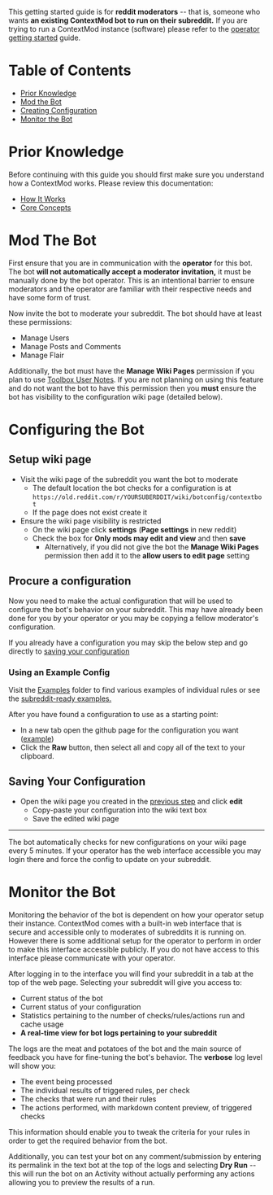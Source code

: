 This getting started guide is for **reddit moderators** -- that is, someone who wants **an existing ContextMod bot to run on their subreddit.** If you are trying to run a ContextMod
 instance (software) please refer to the [operator getting started](/docs/gettingStartedOperator.md) guide.

# Table of Contents

* [Prior Knowledge](#prior-knowledge)
* [Mod the Bot](#mod-the-bot)
* [Creating Configuration](#configuring-the-bot)
* [Monitor the Bot](#monitor-the-bot)

# Prior Knowledge

Before continuing with this guide you should first make sure you understand how a ContextMod works. Please review this documentation:

* [How It Works](/docs#how-it-works)
* [Core Concepts](/docs#concepts)

# Mod The Bot

First ensure that you are in communication with the **operator** for this bot. The bot **will not automatically accept a moderator invitation,** it must be manually done by the bot operator. This is an intentional barrier to ensure moderators and the operator are familiar with their respective needs and have some form of trust.

Now invite the bot to moderate your subreddit. The bot should have at least these permissions:

* Manage Users
* Manage Posts and Comments
* Manage Flair

Additionally, the bot must have the **Manage Wiki Pages** permission if you plan to use [Toolbox User Notes](https://www.reddit.com/r/toolbox/wiki/docs/usernotes). If you are not planning on using this feature and do not want the bot to have this permission then you **must** ensure the bot has visibility to the configuration wiki page (detailed below).

# Configuring the Bot

## Setup wiki page

* Visit the wiki page of the subreddit you want the bot to moderate
  * The default location the bot checks for a configuration is at `https://old.reddit.com/r/YOURSUBERDDIT/wiki/botconfig/contextbot`
  * If the page does not exist create it
* Ensure the wiki page visibility is restricted
  * On the wiki page click **settings** (**Page settings** in new reddit)
  * Check the box for **Only mods may edit and view** and then **save**
    * Alternatively, if you did not give the bot the **Manage Wiki Pages** permission then add it to the **allow users to edit page** setting

## Procure a configuration

Now you need to make the actual configuration that will be used to configure the bot's behavior on your subreddit. This may have already been done for you by your operator or you may be copying a fellow moderator's configuration.

If you already have a configuration you may skip the below step and go directly to [saving your configuration](#saving-your-configuration)

### Using an Example Config

Visit the [Examples](https://github.com/FoxxMD/context-mod/tree/master/docs/examples) folder to find various examples of individual rules or see the [subreddit-ready examples.](/docs/examples/subredditReady)

After you have found a configuration to use as a starting point:

* In a new tab open the github page for the configuration you want ([example](/docs/examples/repeatActivity/crosspostSpamming.json5))
* Click the **Raw** button, then select all and copy all of the text to your clipboard.

## Saving Your Configuration

* Open the wiki page you created in the [previous step](#setup-wiki-page) and click **edit**
  * Copy-paste your configuration into the wiki text box
  * Save the edited wiki page

___

The bot automatically checks for new configurations on your wiki page every 5 minutes. If your operator has the web interface accessible you may login there and force the config to update on your subreddit.

# Monitor the Bot

Monitoring the behavior of the bot is dependent on how your operator setup their instance. ContextMod comes with a built-in web interface that is secure and accessible only to moderates of subreddits it is running on. However there is some additional setup for the operator to perform in order to make this interface accessible publicly. If you do not have access to this interface please communicate with your operator.

After logging in to the interface you will find your subreddit in a tab at the top of the web page. Selecting your subreddit will give you access to:

* Current status of the bot
* Current status of your configuration
* Statistics pertaining to the number of checks/rules/actions run and cache usage
* **A real-time view for bot logs pertaining to your subreddit**

The logs are the meat and potatoes of the bot and the main source of feedback you have for fine-tuning the bot's behavior. The **verbose** log level will show you:

* The event being processed
* The individual results of triggered rules, per check
* The checks that were run and their rules
* The actions performed, with markdown content preview, of triggered checks

This information should enable you to tweak the criteria for your rules in order to get the required behavior from the bot.

Additionally, you can test your bot on any comment/submission by entering its permalink in the text bot at the top of the logs and selecting **Dry Run** -- this will run the bot on an Activity without actually performing any actions allowing you to preview the results of a run.
